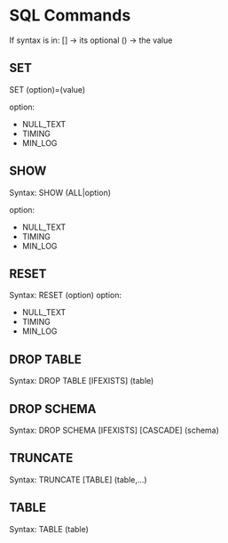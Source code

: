 # SQL Commands

If syntax is in:
[] -> its optional
() -> the value

## SET
SET (option)=(value)

option:
- NULL_TEXT
- TIMING
- MIN_LOG

## SHOW
Syntax: SHOW (ALL|option)

option:
- NULL_TEXT
- TIMING
- MIN_LOG

## RESET
Syntax: RESET (option)
option:
- NULL_TEXT
- TIMING
- MIN_LOG

## DROP TABLE
Syntax: DROP TABLE [IFEXISTS] (table)

## DROP SCHEMA
Syntax: DROP SCHEMA [IFEXISTS] [CASCADE] (schema)

## TRUNCATE
Syntax: TRUNCATE [TABLE] (table,...)

## TABLE
Syntax: TABLE (table)
